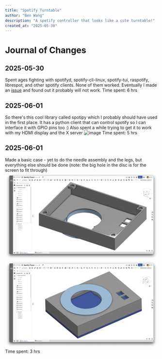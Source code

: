 ```yaml
---
title: "Spotify Turntable"
author: "Ben Wang"
description: "A spotify controller that looks like a cute turntable!"
created_at: "2025-05-30"
---
```


# Journal of Changes
## 2025-05-30
Spent ages fighting with spotifyd, spotify-cli-linux, spotify-tui, raspotify, librespot, and other spotify clients. None of them worked.
Eventually I made an [issue](https://github.com/Spotifyd/spotifyd/issues/1221#issuecomment-2925151914) and found out it probably will not work.
Time spent: 6 hrs

## 2025-06-01
So there's this cool library called spotipy which I probably should have used in the first place. It has a python client that can control spotify so I can interface it with GPIO pins too :)
Also spent a while trying to get it to work with my HDMI display and the X server
![image](img/rpi1.png)
Time spent: 5 hrs

## 2025-06-01
Made a basic case - yet to do the needle assembly and the legs, but everything else should be done (note: the big hole in the disc is for the screen to fit through)
![image](img/casev0_1.png)
![image](img/casev0_2.png)
Time spent: 3 hrs
